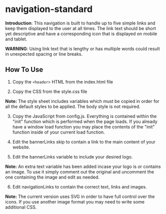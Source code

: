 # navigation-standard

**Introduction**: This navigation is built to handle up to five simple links and keep them displayed to the user at all times. The link text should be short yet descriptive and have a corresponding icon that is displayed on mobile and tablet.

**WARNING**: Using link text that is lengthy or has multiple words could result in unexpected spacing or line breaks.

## How To Use

1. Copy the `<header>` HTML from the index.html file

2. Copy the CSS from the style.css file

**Note:** The style sheet includes variables which must be copied in order for all the default styles to be applied. The body style is not required.

3. Copy the JavaScript from config.js. Everything is contained within the "init" function which is performed when the page loads. If you already have a window load function you may place the contents of the "init" function inside of your current load function.

4. Edit the bannerLinks skip to contain a link to the main content of your website.

5. Edit the bannerLinks variable to include your desired logo.

**Note:** An extra text variable has been added incase your logo is or contains an image. To use it simply comment out the original and uncomment the one containing the image and edit as needed.

6. Edit navigationLinks to contain the correct text, links and images.

**Note:** The current version uses SVG in order to have full control over the icons. If you use another image format you may need to write some additional CSS.
